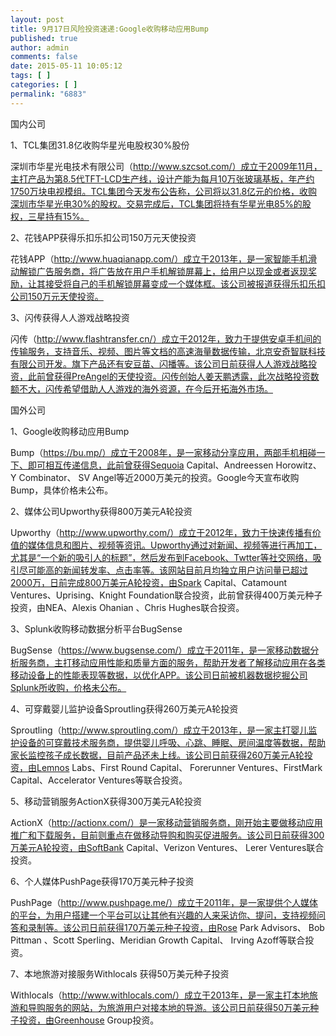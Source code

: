```yaml
---
layout: post
title: 9月17日风险投资速递:Google收购移动应用Bump
published: true
author: admin
comments: false
date: 2015-05-11 10:05:12
tags: [ ]
categories: [ ]
permalink: "6883"
---
```



国内公司

1、TCL集团31.8亿收购华星光电股权30%股份

深圳市华星光电技术有限公司（http://www.szcsot.com/）成立于2009年11月，主打产品为第8.5代TFT-LCD生产线，设计产能为每月10万张玻璃基板，年产约1750万块电视模组。TCL集团今天发布公告称，公司将以31.8亿元的价格，收购深圳市华星光电30%的股权。交易完成后，TCL集团将持有华星光电85%的股权，三星持有15%。

2、花钱APP获得乐扣乐扣公司150万元天使投资

花钱APP（http://www.huaqianapp.com/）成立于2013年，是一家智能手机滑动解锁广告服务商，将广告放在用户手机解锁屏幕上，给用户以现金或者返现奖励，让其接受将自己的手机解锁屏幕变成一个媒体框。该公司被报道获得乐扣乐扣公司150万元天使投资。

3、闪传获得人人游戏战略投资

闪传（http://www.flashtransfer.cn/）成立于2012年，致力于提供安卓手机间的传输服务，支持音乐、视频、图片等文档的高速海量数据传输，北京安奇智联科技有限公司开发。旗下产品还有安豆苗、闪播等。该公司日前获得人人游戏战略投资，此前曾获得PreAngel的天使投资。闪传创始人姜天鹏透露，此次战略投资数额不大，闪传希望借助人人游戏的海外资源，在今后开拓海外市场。

国外公司

1、Google收购移动应用Bump

Bump（https://bu.mp/）成立于2008年，是一家移动分享应用，两部手机相碰一下、即可相互传递信息，此前曾获得Sequoia Capital、Andreessen Horowitz、Y Combinator、 SV Angel等近2000万美元的投资。Google今天宣布收购Bump，具体价格未公布。

2、媒体公司Upworthy获得800万美元A轮投资

Upworthy（http://www.upworthy.com/）成立于2012年，致力于快速传播有价值的媒体信息和图片、视频等资讯。Upworthy通过对新闻、视频等进行再加工，尤其是“一个新的吸引人的标题”，然后发布到Facebook、Twtter等社交网络，吸引尽可能高的新闻转发率、点击率等。该网站目前月均独立用户访问量已超过2000万，日前完成800万美元A轮投资，由Spark Capital、Catamount Ventures、Uprising、Knight Foundation联合投资，此前曾获得400万美元种子投资，由NEA、Alexis Ohanian 、Chris Hughes联合投资。

3、Splunk收购移动数据分析平台BugSense

BugSense（https://www.bugsense.com/）成立于2011年，是一家移动数据分析服务商，主打移动应用性能和质量方面的服务，帮助开发者了解移动应用在各类移动设备上的性能表现等数据，以优化APP。该公司日前被机器数据挖掘公司Splunk所收购，价格未公布。

4、可穿戴婴儿监护设备Sproutling获得260万美元A轮投资

Sproutling（http://www.sproutling.com/）成立于2013年，是一家主打婴儿监护设备的可穿戴技术服务商，提供婴儿呼吸、心跳、睡眠、房间温度等数据，帮助家长监控孩子成长数据，目前产品还未上线。该公司日前获得260万美元A轮投资，由Lemnos Labs、First Round Capital、 Forerunner Ventures、FirstMark Capital、Accelerator Ventures等联合投资。

5、移动营销服务ActionX获得300万美元A轮投资

ActionX（http://actionx.com/）是一家移动营销服务商，刚开始主要做移动应用推广和下载服务，目前则重点在做移动导购和购买促进服务。该公司日前获得300万美元A轮投资，由SoftBank Capital、Verizon Ventures、 Lerer Ventures联合投资。

6、个人媒体PushPage获得170万美元种子投资

PushPage（http://www.pushpage.me/）成立于2011年，是一家提供个人媒体的平台，为用户搭建一个平台可以让其他有兴趣的人来采访你、提问，支持视频问答和录制等。该公司日前获得170万美元种子投资，由Rose Park Advisors、 Bob Pittman 、Scott Sperling、Meridian Growth Capital、 Irving Azoff等联合投资。

7、本地旅游对接服务Withlocals 获得50万美元种子投资

Withlocals（http://www.withlocals.com/）成立于2013年，是一家主打本地旅游和导购服务的网站，为旅游用户对接本地的导游。该公司日前获得50万美元种子投资，由Greenhouse Group投资。